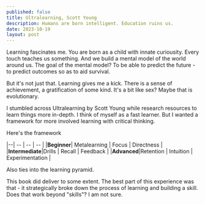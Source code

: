 ```yaml
---
published: false
title: Ultralearning, Scott Young
description: Humans are born intelligent. Education ruins us.
date: 2023-10-19
layout: post
---
```


Learning fascinates me. You are born as a child with innate curiousity. Every touch teaches us something. And we build a mental model of the world around us. The goal of the mental model? To be able to predict the future - to predict outcomes so as to aid survival.

But it's not just that. Learning gives me a kick. There is a sense of achievement, a gratification of some kind. It's a bit like sex? Maybe that is evolutionary.

I stumbled across Ultralearning by Scott Young while research resources to learn things more in-depth. I think of myself as a fast learner. But I wanted a framework for more involved learning with critical thinking.

Here's the framework

|--| -- | -- | -- |
|**Beginner**| Metalearning | Focus | Directness |
|**Intermediate**|Drills | Recall | Feedback |
|**Advanced**|Retention | Intuition | Experimentation |

Also ties into the learning pyramid.

This book did deliver to some extent. The best part of this experience was that - it strategically broke down the process of learning and building a skill. Does that work beyond "skills"? I am not sure.
